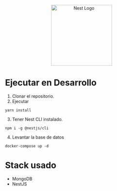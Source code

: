 <p align="center">
  <a href="http://nestjs.com/" target="blank"><img src="https://nestjs.com/img/logo-small.svg" width="200" alt="Nest Logo" /></a>
</p>

# Ejecutar en Desarrollo

1. Clonar el repositorio.
2. Ejecutar 
```
yarn install 
```
3. Tener Nest CLI instalado.
```
npm i -g @nestjs/cli
```
4. Levantar la base de datos
```
docker-compose up -d
```

# Stack usado
* MongoDB
* NestJS
